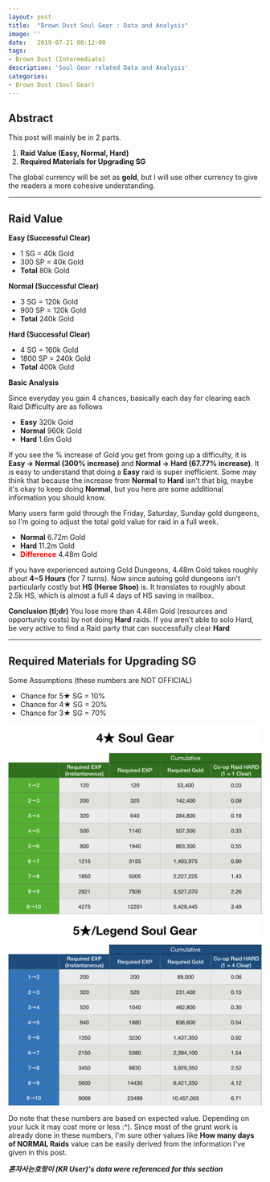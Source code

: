 ```yaml
---
layout: post
title:  "Brown Dust Soul Gear : Data and Analysis"
image: ''
date:   2019-07-21 00:12:00
tags:
- Brown Dust (Intermediate)
description: 'Soul Gear related Data and Analysis'
categories:
- Brown Dust (Soul Gear)
---
```


## Abstract

This post will mainly be in 2 parts.

1. **Raid Value (Easy, Normal, Hard)**
2. **Required Materials for Upgrading SG**

The global currency will be set as **gold**, but I will use other currency to give the readers a more cohesive understanding.

---

## Raid Value

**Easy (Successful Clear)**

* 1 SG = 40k Gold
* 300 SP = 40k Gold
* **Total** 80k Gold

**Normal (Successful Clear)**

* 3 SG = 120k Gold
* 900 SP = 120k Gold
* **Total** 240k Gold

**Hard (Successful Clear)**

* 4 SG = 160k Gold
* 1800 SP = 240k Gold
* **Total** 400k Gold

**Basic Analysis**

Since everyday you gain 4 chances, basically each day for clearing each Raid Difficulty are as follows

* **Easy** 320k Gold
* **Normal** 960k Gold
* **Hard** 1.6m Gold

If you see the % increase of Gold you get from going up a difficulty, it is **Easy → Normal (300% increase)** and **Normal → Hard (67.77% increase)**. It is easy to understand that doing a **Easy** raid is super inefficient. Some may think that because the increase from **Normal** to **Hard** isn't that big, maybe it's okay to keep doing **Normal**, but you here are some additional information you should know.

Many users farm gold through the Friday, Saturday, Sunday gold dungeons, so I'm going to adjust the total gold value for raid in a full week.

* **Normal** 6.72m Gold
* **Hard** 11.2m Gold
* <span style="color:red">**Difference**</span> 4.48m Gold

If you have experienced autoing Gold Dungeons, 4.48m Gold takes roughly about **4~5 Hours** (for 7 turns). Now since autoing gold dungeons isn't particularly costly but **HS (Horse Shoe)** is. It translates to roughly about 2.5k HS, which is almost a full 4 days of HS saving in mailbox.

**Conclusion (tl;dr)** You lose more than 4.48m Gold (resources and opportunity costs) by not doing **Hard** raids. If you aren't able to solo Hard, be very active to find a Raid party that can successfully clear **Hard**

---

## Required Materials for Upgrading SG

Some Assumptions (these numbers are NOT OFFICIAL)

* Chance for 5★ SG = 10%
* Chance for 4★ SG = 20%
* Chance for 3★ SG = 70%

<img src="../uploads/browndust-sg-4-sg-exp.png">

<img src="../uploads/browndust-sg-5-sg-exp.png">

Do note that these numbers are based on expected value. Depending on your luck it may cost more or less :^). Since most of the grunt work is already done in these numbers, I'm sure other values like **How many days of NORMAL Raids** value can be easily derived from the information I've given in this post.

***혼자사는호랑이 (KR User)'s data were referenced for this section***
